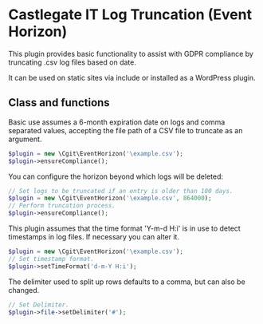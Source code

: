 # Castlegate IT Log Truncation (Event Horizon) #

This plugin provides basic functionality to assist with GDPR compliance by truncating .csv log files based on date.

It can be used on static sites via include or installed as a WordPress plugin.

## Class and functions ##

Basic use assumes a 6-month expiration date on logs and comma separated values, accepting the file path of a CSV file
to truncate as an argument.

~~~ php
$plugin = new \Cgit\EventHorizon('\example.csv');
$plugin->ensureCompliance();
~~~

You can configure the horizon beyond which logs will be deleted:
~~~ php
// Set logs to be truncated if an entry is older than 100 days.
$plugin = new \Cgit\EventHorizon('\example.csv', 864000);
// Perform truncation process.
$plugin->ensureCompliance();
~~~

This plugin assumes that the time format 'Y-m-d H:i' is in use to detect timestamps in log files. If necessary you can 
alter it.
~~~ php
$plugin = new \Cgit\EventHorizon('\example.csv');
// Set timestamp format.
$plugin->setTimeFormat('d-m-Y H:i');
~~~

The delimiter used to split up rows defaults to a comma, but can also be changed.
~~~ php
// Set Delimiter.
$plugin->file->setDelimiter('#');
~~~